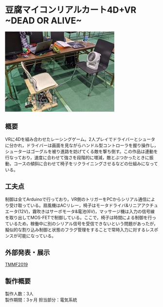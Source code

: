 <h1 class="text-center">豆腐マイコンリアルカート4D+VR
<br>~DEAD OR ALIVE~</h1>

<img class="rounded mx-auto d-block py-2" src="/img/4DVR/thumnail.jpg" alt="サムネイル">


## 概要

<p class="content" style="justify-content: center;">
VRに4Dを組み合わせたレーシングゲーム。2人プレイでドライバーとシュータに分かれ，ドライバーは画面を見ながらハンドル型コントローラを握り操作し，シューターはゴーグルを被り進路を妨げてくる敵を撃ち倒す。この作品は連動を行なっており，速度に合わせて強さを段階的に増減，敵とぶつかったときに振動，コースの傾斜に合わせて椅子をリクライニングさせるなどの仕組みになっている。
</p>

## 工夫点
制御は全てArduinoで行っており，VR側のトリガーをPCからシリアル通信により受け取っている。扇風機はACリレー，椅子はモータドライバ&リニアアクチュエータ(12V)，霧吹きはサーボモータ&電池(6V)，マッサージ機は入力の信号線を取り出してMOS-FETで制御している。ここで，椅子は時間による制御を行っているため，稼働中に別のシリアル信号を受信できないという問題があったが，擬似的な割り込み制御と状態のフラグ管理をすることで常時入力に対するレスポンスが可能になっている。

## 外部発表・展示

[TMMF2019](https://tmmf.jp/2020/?portfolio=%E8%B1%86%E8%85%90%E5%B1%8B)

## 製作概要
製作人数：3人  
製作期間：3ヶ月
担当部分：電気系統
